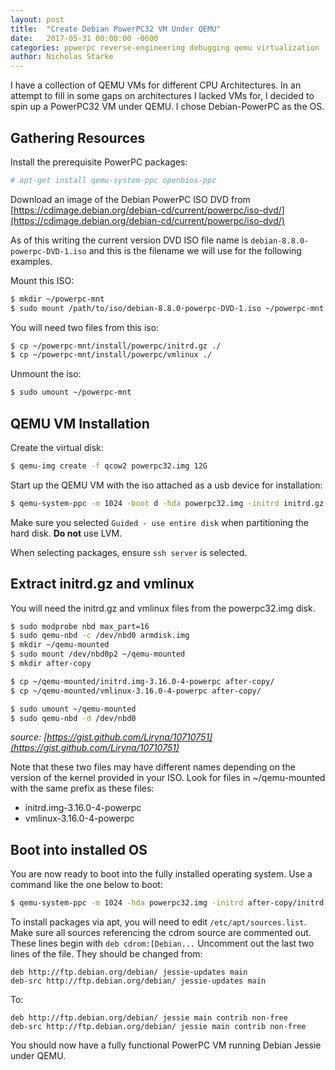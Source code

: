 ```yaml
---
layout: post
title:  "Create Debian PowerPC32 VM Under QEMU"
date:   2017-05-31 00:00:00 -0600
categories: ppwerpc reverse-engineering debugging qemu virtualization
author: Nicholas Starke
---
```


I have a collection of QEMU VMs for different CPU Architectures.  In an attempt to fill in some gaps on architectures I lacked VMs for, I decided to spin up a PowerPC32 VM under QEMU.  I chose Debian-PowerPC as the OS.

## Gathering Resources

Install the prerequisite PowerPC packages:

```bash
# apt-get install qemu-system-ppc openbios-ppc
```

Download an image of the Debian PowerPC ISO DVD from [https://cdimage.debian.org/debian-cd/current/powerpc/iso-dvd/](https://cdimage.debian.org/debian-cd/current/powerpc/iso-dvd/)

As of this writing the current version DVD ISO file name is `debian-8.8.0-powerpc-DVD-1.iso` and this is the filename we will use for the following examples.

Mount this ISO:

```bash
$ mkdir ~/powerpc-mnt
$ sudo mount /path/to/iso/debian-8.8.0-powerpc-DVD-1.iso ~/powerpc-mnt
```

You will need two files from this iso:

```bash
$ cp ~/powerpc-mnt/install/powerpc/initrd.gz ./
$ cp ~/powerpc-mnt/install/powerpc/vmlinux ./
```

Unmount the iso:

```bash
$ sudo umount ~/powerpc-mnt
```

## QEMU VM Installation

Create the virtual disk:

```bash
$ qemu-img create -f qcow2 powerpc32.img 12G
```

Start up the QEMU VM with the iso attached as a usb device for installation:

```bash
$ qemu-system-ppc -m 1024 -boot d -hda powerpc32.img -initrd initrd.gz -kernel vmlinux -append  "cdrom-detect/try-usb=true" -usb -usbdevice disk:/full/path/to/iso/debian-8.8.0-powerpc-DVD-1.iso  -noreboot
```

Make sure you selected `Guided - use entire disk` when partitioning the hard disk.  **Do not** use LVM.

When selecting packages, ensure `ssh server` is selected.

## Extract initrd.gz and vmlinux

You will need the initrd.gz and vmlinux files from the powerpc32.img disk.

```bash
$ sudo modprobe nbd max_part=16
$ sudo qemu-nbd -c /dev/nbd0 armdisk.img
$ mkdir ~/qemu-mounted
$ sudo mount /dev/nbd0p2 ~/qemu-mounted
$ mkdir after-copy

$ cp ~/qemu-mounted/initrd.img-3.16.0-4-powerpc after-copy/
$ cp ~/qemu-mounted/vmlinux-3.16.0-4-powerpc after-copy/

$ sudo umount ~/qemu-mounted
$ sudo qemu-nbd -d /dev/nbd0
```
_source: [https://gist.github.com/Liryna/10710751](https://gist.github.com/Liryna/10710751)_
 
Note that these two files may have different names depending on the version of the kernel provided in your ISO.  Look for files in ~/qemu-mounted with the same prefix as these files:
* initrd.img-3.16.0-4-powerpc
* vmlinux-3.16.0-4-powerpc

## Boot into installed OS

You are now ready to boot into the fully installed operating system.  Use a command like the one below to boot:

```bash
$ qemu-system-ppc -m 1024 -hda powerpc32.img -initrd after-copy/initrd.img-3.16.0-4-powerpc -kernel after-copy/vmlinux-3.16.0-4-powerpc -append  "root=/dev/sda3" -redir tcp:7777::22
```

To install packages via apt, you will need to edit `/etc/apt/sources.list`.
Make sure all sources referencing the cdrom source are commented out.  These lines begin with `deb cdrom:[Debian...`
Uncomment out the last two lines of the file.  They should be changed from:

```
deb http://ftp.debian.org/debian/ jessie-updates main
deb-src http://ftp.debian.org/debian/ jessie-updates main
```

To:

```
deb http://ftp.debian.org/debian/ jessie main contrib non-free
deb-src http://ftp.debian.org/debian/ jessie main contrib non-free
```
You should now have a fully functional PowerPC VM running Debian Jessie under QEMU.